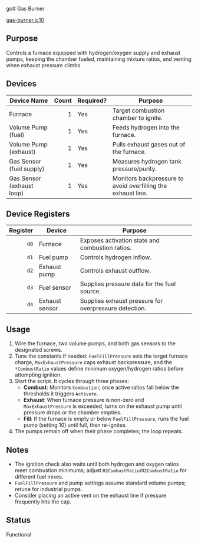 go# Gas Burner

[gas-burner.ic10](../../gas-burner.ic10)

## Purpose
Controls a furnace equipped with hydrogen/oxygen supply and exhaust pumps, keeping the chamber fueled, maintaining mixture ratios, and venting when exhaust pressure climbs.

## Devices
| Device Name | Count | Required? | Purpose |
|-------------|------:|-----------|---------|
| Furnace | 1 | Yes | Target combustion chamber to ignite. |
| Volume Pump (fuel) | 1 | Yes | Feeds hydrogen into the furnace. |
| Volume Pump (exhaust) | 1 | Yes | Pulls exhaust gases out of the furnace. |
| Gas Sensor (fuel supply) | 1 | Yes | Measures hydrogen tank pressure/purity. |
| Gas Sensor (exhaust loop) | 1 | Yes | Monitors backpressure to avoid overfilling the exhaust line. |

## Device Registers
| Register | Device | Purpose |
|---------:|--------|---------|
| `d0` | Furnace | Exposes activation state and combustion ratios. |
| `d1` | Fuel pump | Controls hydrogen inflow. |
| `d2` | Exhaust pump | Controls exhaust outflow. |
| `d3` | Fuel sensor | Supplies pressure data for the fuel source. |
| `d4` | Exhaust sensor | Supplies exhaust pressure for overpressure detection. |

## Usage
1. Wire the furnace, two volume pumps, and both gas sensors to the designated screws.
2. Tune the constants if needed: `FuelFillPressure` sets the target furnace charge, `MaxExhaustPressure` caps exhaust backpressure, and the `*CombustRatio` values define minimum oxygen/hydrogen ratios before attempting ignition.
3. Start the script. It cycles through three phases:
   - **Combust**: Monitors `Combustion`; once active ratios fall below the thresholds it triggers `Activate`.
   - **Exhaust**: When furnace pressure is non-zero and `MaxExhaustPressure` is exceeded, turns on the exhaust pump until pressure drops or the chamber empties.
   - **Fill**: If the furnace is empty or below `FuelFillPressure`, runs the fuel pump (setting 10) until full, then re-ignites.
4. The pumps remain off when their phase completes; the loop repeats.

## Notes
- The ignition check also waits until both hydrogen and oxygen ratios meet combustion minimums; adjust `H2CombustRatio`/`O2CombustRatio` for different fuel mixes.
- `FuelFillPressure` and pump settings assume standard volume pumps; retune for industrial pumps.
- Consider placing an active vent on the exhaust line if pressure frequently hits the cap.

## Status
Functional
